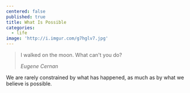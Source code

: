 ```yaml
---
centered: false
published: true
title: What Is Possible
categories:
  - life
image: 'http://i.imgur.com/g7hglv7.jpg'
---
```

> I walked on the moon. What can't you do?
> <footer><cite title="Eugene Cernan">Eugene Cernan</cite></footer>

We are rarely constrained 
by what has happened,
as much as by 
what we believe 
is possible.
